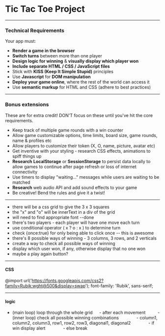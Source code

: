 # Tic Tac Toe Project

---

### Technical Requirements

Your app must:

- **Render a game in the browser**
- **Switch turns** between more than one player
- **Design logic for winning** & **visually display which player won**
- **Include separate HTML / CSS / JavaScript files**
- Stick with **KISS (Keep It Simple Stupid)** principles
- Use **Javascript** for **DOM manipulation**
- **Deploy your game online**, where the rest of the world can access it
- Use **semantic markup** for HTML and CSS (adhere to best practices)

---

### Bonus extensions

These are for extra credit! DON'T focus on these until you've hit the core requirements.

- Keep track of multiple game rounds with a win counter
- Allow game customizable options, time limits, board size, game rounds, name & profiles etc
- Allow players to customize their token (X, O, name, picture, avatar etc)
- Get inventive with your styling - research CSS effects, animations to spiff things up
- **Research** **LocalStorage** or **SessionStorage** to persist data locally to allow games to continue after page refresh or loss of internet connectivity
- Use timers to display "waiting..." messages while users are waiting to be matched
- **Research** web audio API and add sound effects to your game
- Be creative! Bend the rules and give it a twist!

---

- there will be a css grid to give the 3 x 3 squares
- the "x" and "o" will be innerText in a div of the grid
- will need to find appropriate font --done
- there's two players - each player will have one move each turn
- use conditional operator ( x ? o : x ) to determine turn
- check {once:true} for only being able to click once -- this is awesome
- there's 8 possible ways of winning - 3 columns, 3 rows, and 2 verticals
- create a way to check all possible ways of winning
- display which user won, if any, otherwise display that no one won
- maybe a play again button?

---

#### CSS

@import url('https://fonts.googleapis.com/css2?family=Rubik:wght@500&display=swap');
font-family: 'Rubik', sans-serif;

---

#### logic

- (main loop) loop through the whole grid
  &emsp; - after each movement
  &emsp; &emsp; - (inner loop) check all possible winning combinations
  &emsp; &emsp; &emsp; - column1, column2, column3, row1, row2, row3, diagonal1, diagonal2
  &emsp; &emsp; &emsp; - if win display alert
  &emsp; &emsp; &emsp; - else break
